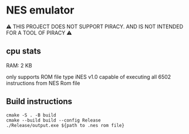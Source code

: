 # NES emulator

⚠ THIS PROJECT DOES NOT SUPPORT PIRACY. AND IS NOT INTENDED FOR A TOOL OF PIRACY ⚠ 


## cpu stats

RAM: 2 KB

only supports ROM file type iNES v1.0 
capable of executing all 6502 instructions
from NES Rom file 

## Build instructions

```
cmake -S . -B build
cmake --build build --config Release 
./Release/output.exe ${path to .nes rom file}
```